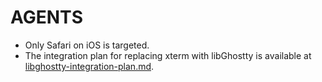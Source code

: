 # AGENTS

- Only Safari on iOS is targeted.
- The integration plan for replacing xterm with libGhostty is available at [libghostty-integration-plan.md](libghostty-integration-plan.md).
